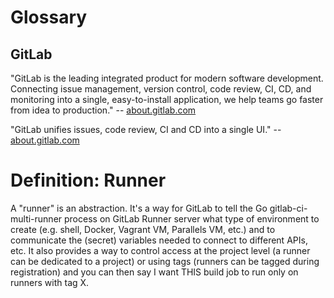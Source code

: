 # Glossary

## GitLab
"GitLab is the leading integrated product for modern software
development. Connecting issue management, version control, code review,
CI, CD, and monitoring into a single, easy-to-install application,
we help teams go faster from idea to production."
-- [about.gitlab.com](https://about.gitlab.com/)

"GitLab unifies issues, code review, CI and CD into a single UI."
-- [about.gitlab.com](https://about.gitlab.com/)

# Definition: Runner

A "runner" is an abstraction. It's a way for GitLab to tell the
Go gitlab-ci-multi-runner process on GitLab Runner server what type
of environment to create (e.g. shell, Docker, Vagrant VM, Parallels
VM, etc.) and to communicate the (secret) variables needed to connect
to different APIs, etc.  It also provides a way to control access
at the project level (a runner can be dedicated to a project) or
using tags (runners can be tagged during registration) and you can
then say I want THIS build job to run only on runners with tag X.
